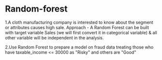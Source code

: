 # Random-forest

1.A cloth manufacturing company is interested to know about the segment or attributes causes high sale. 
Approach - A Random Forest can be built with target variable Sales (we will first convert it in categorical variable) & all other variable will be independent in the analysis.  


2.Use Random Forest to prepare a model on fraud data treating those who have taxable_income <= 30000 as "Risky" and others are "Good"

